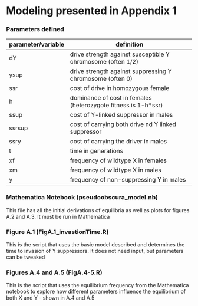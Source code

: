 # Modeling presented in Appendix 1

### Parameters defined
|parameter/variable|definition|
|----|-------|
|dY|drive strength against susceptible Y chromosome (often 1/2)|
|ysup|drive strength against suppressing Y chromosome (often 0)|
|ssr|cost of drive in homozygous female|
|h|dominance of cost in females (heterozygote fitness is 1-h*ssr)|
|ssup|cost of Y-linked suppressor in males|
|ssrsup|cost of carrying both drive nd Y linked suppressor|
|ssry|cost of carrying the driver in males|
|t|time in generations|
|xf|frequency of wildtype X in females|
|xm|frequency of wildtype X in males|
|y|frequency of non-suppressing Y in males|


### Mathematica Notebook (pseudoobscura_model.nb)
This file has all the initial derivations of equilibria as well as plots for figures A.2 and A.3. It must be run in Mathematica

### Figure A.1 (FigA.1_invastionTime.R)
This is the script that uses the basic model described and determines the time to invasion of Y suppressors. It does not need input, but parameters can be tweaked

### Figures A.4 and A.5 (FigA.4-5.R)
This is the script that uses the equilibrium frequency from the Mathematica notebook to explore how different parameters influence the equilibrium of both X and Y - shown in A.4 and A.5